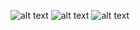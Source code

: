 ![alt text](TagsCloudVisualization/bin/Debug/net8.0/Rectangles%2050.png)
![alt text](TagsCloudVisualization/bin/Debug/net8.0/Rectangles%20100.png)
![alt text](TagsCloudVisualization/bin/Debug/net8.0/Rectangles%20400.png)